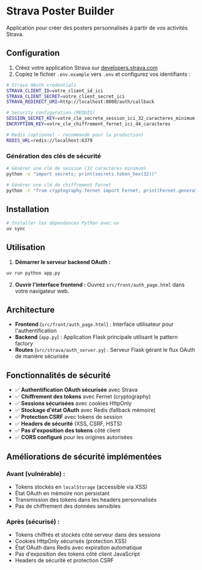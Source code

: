 # Strava Poster Builder

Application pour créer des posters personnalisés à partir de vos activités Strava.

## Configuration

1. Créez votre application Strava sur [developers.strava.com](https://developers.strava.com)
2. Copiez le fichier `.env.example` vers `.env` et configurez vos identifiants :

```bash
# Strava OAuth credentials
STRAVA_CLIENT_ID=votre_client_id_ici
STRAVA_CLIENT_SECRET=votre_client_secret_ici
STRAVA_REDIRECT_URI=http://localhost:8000/auth/callback

# Security configuration (REQUIS)
SESSION_SECRET_KEY=votre_cle_secrete_session_ici_32_caracteres_minimum
ENCRYPTION_KEY=votre_cle_chiffrement_fernet_ici_44_caracteres

# Redis (optionnel - recommandé pour la production)
REDIS_URL=redis://localhost:6379
```

### Génération des clés de sécurité

```bash
# Générer une clé de session (32 caractères minimum)
python -c "import secrets; print(secrets.token_hex(32))"

# Générer une clé de chiffrement Fernet
python -c "from cryptography.fernet import Fernet; print(Fernet.generate_key().decode())"
```

## Installation

```bash
# Installer les dépendances Python avec uv
uv sync
```

## Utilisation

1. **Démarrer le serveur backend OAuth :**
```bash
uv run python app.py
```

2. **Ouvrir l'interface frontend :**
Ouvrez `src/front/auth_page.html` dans votre navigateur web.

## Architecture

- **Frontend** (`src/front/auth_page.html`) : Interface utilisateur pour l'authentification
- **Backend** (`app.py`) : Application Flask principale utilisant le pattern factory
- **Routes** (`src/strava/auth_server.py`) : Serveur Flask gérant le flux OAuth de manière sécurisée

## Fonctionnalités de sécurité

- ✅ **Authentification OAuth sécurisée** avec Strava
- ✅ **Chiffrement des tokens** avec Fernet (cryptography)
- ✅ **Sessions sécurisées** avec cookies HttpOnly
- ✅ **Stockage d'état OAuth** avec Redis (fallback mémoire)
- ✅ **Protection CSRF** avec tokens de session
- ✅ **Headers de sécurité** (XSS, CSRF, HSTS)
- ✅ **Pas d'exposition des tokens** côté client
- ✅ **CORS configuré** pour les origines autorisées

## Améliorations de sécurité implémentées

### Avant (vulnérable) :
- Tokens stockés en `localStorage` (accessible via XSS)
- État OAuth en mémoire non persistant
- Transmission des tokens dans les headers personnalisés
- Pas de chiffrement des données sensibles

### Après (sécurisé) :
- Tokens chiffrés et stockés côté serveur dans des sessions
- Cookies HttpOnly sécurisés (protection XSS)
- État OAuth dans Redis avec expiration automatique
- Pas d'exposition des tokens côté client JavaScript
- Headers de sécurité et protection CSRF
